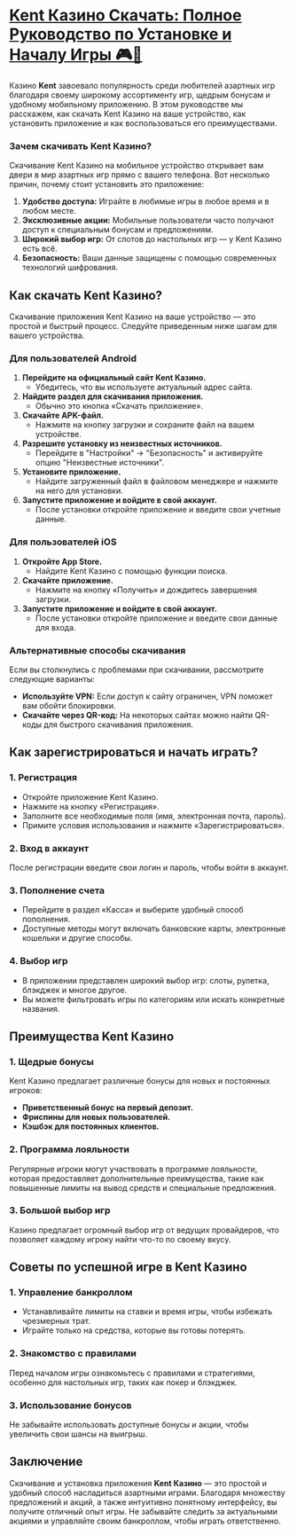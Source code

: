 # [Kent Казино Скачать: Полное Руководство по Установке и Началу Игры 🎮📱](https://brandplay.link/XRH1g6Vb)

Казино **Kent** завоевало популярность среди любителей азартных игр благодаря своему широкому ассортименту игр, щедрым бонусам и удобному мобильному приложению. В этом руководстве мы расскажем, как скачать Kent Казино на ваше устройство, как установить приложение и как воспользоваться его преимуществами.

### Зачем скачивать Kent Казино?

Скачивание Kent Казино на мобильное устройство открывает вам двери в мир азартных игр прямо с вашего телефона. Вот несколько причин, почему стоит установить это приложение:

1. **Удобство доступа:** Играйте в любимые игры в любое время и в любом месте.
2. **Эксклюзивные акции:** Мобильные пользователи часто получают доступ к специальным бонусам и предложениям.
3. **Широкий выбор игр:** От слотов до настольных игр — у Kent Казино есть всё.
4. **Безопасность:** Ваши данные защищены с помощью современных технологий шифрования.

## Как скачать Kent Казино?

Скачивание приложения Kent Казино на ваше устройство — это простой и быстрый процесс. Следуйте приведенным ниже шагам для вашего устройства.

### Для пользователей Android

1. **Перейдите на официальный сайт Kent Казино.**
   * Убедитесь, что вы используете актуальный адрес сайта.
2. **Найдите раздел для скачивания приложения.**
   * Обычно это кнопка «Скачать приложение».
3. **Скачайте APK-файл.**
   * Нажмите на кнопку загрузки и сохраните файл на вашем устройстве.
4. **Разрешите установку из неизвестных источников.**
   * Перейдите в "Настройки" → "Безопасность" и активируйте опцию "Неизвестные источники".
5. **Установите приложение.**
   * Найдите загруженный файл в файловом менеджере и нажмите на него для установки.
6. **Запустите приложение и войдите в свой аккаунт.**
   * После установки откройте приложение и введите свои учетные данные.

### Для пользователей iOS

1. **Откройте App Store.**
   * Найдите Kent Казино с помощью функции поиска.
2. **Скачайте приложение.**
   * Нажмите на кнопку «Получить» и дождитесь завершения загрузки.
3. **Запустите приложение и войдите в свой аккаунт.**
   * После установки откройте приложение и введите свои данные для входа.

### Альтернативные способы скачивания

Если вы столкнулись с проблемами при скачивании, рассмотрите следующие варианты:

* **Используйте VPN:** Если доступ к сайту ограничен, VPN поможет вам обойти блокировки.
* **Скачайте через QR-код:** На некоторых сайтах можно найти QR-коды для быстрого скачивания приложения.

## Как зарегистрироваться и начать играть?

### 1. Регистрация

* Откройте приложение Kent Казино.
* Нажмите на кнопку «Регистрация».
* Заполните все необходимые поля (имя, электронная почта, пароль).
* Примите условия использования и нажмите «Зарегистрироваться».

### 2. Вход в аккаунт

После регистрации введите свои логин и пароль, чтобы войти в аккаунт.

### 3. Пополнение счета

* Перейдите в раздел «Касса» и выберите удобный способ пополнения.
* Доступные методы могут включать банковские карты, электронные кошельки и другие способы.

### 4. Выбор игр

* В приложении представлен широкий выбор игр: слоты, рулетка, блэкджек и многое другое.
* Вы можете фильтровать игры по категориям или искать конкретные названия.

## Преимущества Kent Казино

### 1. Щедрые бонусы

Kent Казино предлагает различные бонусы для новых и постоянных игроков:

* **Приветственный бонус на первый депозит.**
* **Фриспины для новых пользователей.**
* **Кэшбэк для постоянных клиентов.**

### 2. Программа лояльности

Регулярные игроки могут участвовать в программе лояльности, которая предоставляет дополнительные преимущества, такие как повышенные лимиты на вывод средств и специальные предложения.

### 3. Большой выбор игр

Казино предлагает огромный выбор игр от ведущих провайдеров, что позволяет каждому игроку найти что-то по своему вкусу.

## Советы по успешной игре в Kent Казино

### 1. Управление банкроллом

* Устанавливайте лимиты на ставки и время игры, чтобы избежать чрезмерных трат.
* Играйте только на средства, которые вы готовы потерять.

### 2. Знакомство с правилами

Перед началом игры ознакомьтесь с правилами и стратегиями, особенно для настольных игр, таких как покер и блэкджек.

### 3. Использование бонусов

Не забывайте использовать доступные бонусы и акции, чтобы увеличить свои шансы на выигрыш.

## Заключение

Скачивание и установка приложения **Kent Казино** — это простой и удобный способ насладиться азартными играми. Благодаря множеству предложений и акций, а также интуитивно понятному интерфейсу, вы получите отличный опыт игры. Не забывайте следить за актуальными акциями и управляйте своим банкроллом, чтобы играть ответственно.
